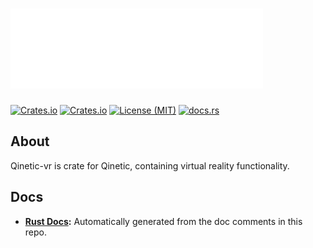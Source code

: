 # [![Qinetic](../../assets/qinetic_logo.png)](https://github.com/vl-mr-freeman/qinetic)

[![Crates.io](https://img.shields.io/crates/v/qinetic_vr.svg)](https://crates.io/crates/qinetic_vr)
[![Crates.io](https://img.shields.io/crates/d/qinetic_vr.svg)](https://crates.io/crates/qinetic_vr)
[![License (MIT)](https://img.shields.io/crates/l/qinetic_vr.svg)](https://github.com/vl-mr-freeman/qinetic/blob/master/crates/qinetic_vr/LICENSE)
[![docs.rs](https://img.shields.io/badge/docs-website-blue)](https://docs.rs/qinetic_vr)

## About
Qinetic-vr is crate for Qinetic, containing virtual reality functionality.

## Docs
* **[Rust Docs](https://docs.rs/qinetic_vr):** Automatically generated from the doc comments in this repo.
